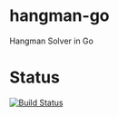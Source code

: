 # hangman-go
Hangman Solver in Go 

# Status
[![Build Status](https://travis-ci.org/KayvanMazaheri/hangman-go.svg?branch=master)](https://travis-ci.org/KayvanMazaheri/hangman-go)

